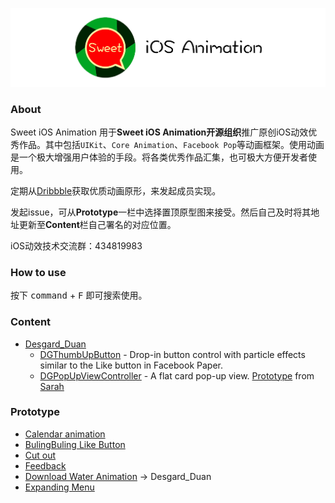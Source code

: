 ![](gua_animation_logo.png)

### About

Sweet iOS Animation 用于**Sweet iOS Animation开源组织**推广原创iOS动效优秀作品。其中包括`UIKit`、`Core Animation`、`Facebook Pop`等动画框架。使用动画是一个极大增强用户体验的手段。将各类优秀作品汇集，也可极大方便开发者使用。

定期从[Dribbble](https://dribbble.com/)获取优质动画原形，来发起成员实现。

发起issue，可从**Prototype**一栏中选择置顶原型图来接受。然后自己及时将其地址更新至**Content**栏自己署名的对应位置。

iOS动效技术交流群：434819983

### How to use

按下 <kbd>command</kbd> + <kbd>F</kbd> 即可搜索使用。

### Content

* [Desgard_Duan](https://github.com/dgytdhy)
  * [DGThumbUpButton](https://github.com/dgytdhy/DGThumbUpButton) - Drop-in button control with particle effects similar to the Like button in Facebook Paper.
  * [DGPopUpViewController](https://github.com/dgytdhy/DGPopUpViewController) - A flat card pop-up view. [Prototype](https://dribbble.com/shots/2770326-Sign-up-prototype) from [Sarah](https://dribbble.com/sarahjess)



### Prototype

* [Calendar animation](https://dribbble.com/shots/2792995-Calendar-animation)
* [BulingBuling Like Button](https://dribbble.com/shots/2689861-My-Projects-Concept)
* [Cut out](https://dribbble.com/shots/2793061-Cut-out)
* [Feedback](https://dribbble.com/shots/2790473-Feedback)
* [Download Water Animation](https://dribbble.com/shots/2785355-Animation-on-a-concept-draft-downloads) -> Desgard_Duan
* [Expanding Menu](https://dribbble.com/shots/2793664-Expanding-Menu)
  
